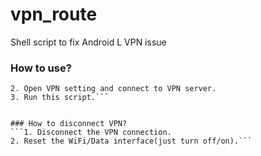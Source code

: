 vpn_route
=========

Shell script to fix Android L VPN issue

### How to use?
```1. Change VPN_SERVER_IP variable to the IP of your VPN server.
2. Open VPN setting and connect to VPN server.
3. Run this script.```


### How to disconnect VPN?
```1. Disconnect the VPN connection.
2. Reset the WiFi/Data interface(just turn off/on).```
